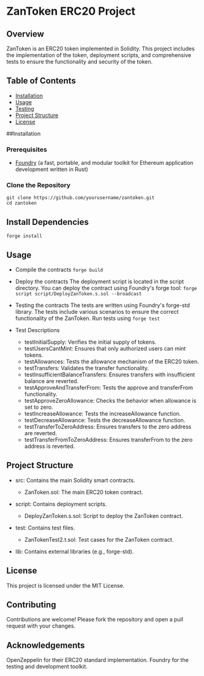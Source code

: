 # ZanToken ERC20 Project

## Overview
ZanToken is an ERC20 token implemented in Solidity. This project includes the implementation of the token, deployment scripts, and comprehensive tests to ensure the functionality and security of the token.

## Table of Contents

- [Installation](#installation)
- [Usage](#usage)
- [Testing](#testing)
- [Project Structure](#project-structure)
- [License](#license)

##Installation

### Prerequisites
- [Foundry](https://getfoundry.sh/) (a fast, portable, and modular toolkit for Ethereum application development written in Rust)

### Clone the Repository
```
git clone https://github.com/yourusername/zantoken.git
cd zantoken
```

## Install Dependencies
```forge install```

## Usage
- Compile the contracts
```forge build```

- Deploy the contracts
The deployment script is located in the script directory. You can deploy the contract using Foundry's forge tool:
```forge script script/DeployZanToken.s.sol --broadcast```

- Testing the contracts
The tests are written using Foundry's forge-std library. The tests include various scenarios to ensure the correct functionality of the ZanToken.
Run tests using ```forge test```

- Test Descriptions
    * testInitialSupply: Verifies the initial supply of tokens.
    * testUsersCantMint: Ensures that only authorized users can mint tokens.
    * testAllowances: Tests the allowance mechanism of the ERC20 token.
    * testTransfers: Validates the transfer functionality.
    * testInsufficientBalanceTransfers: Ensures transfers with insufficient balance are reverted.
    * testApproveAndTransferFrom: Tests the approve and transferFrom functionality.
    * testApproveZeroAllowance: Checks the behavior when allowance is set to zero.
    * testIncreaseAllowance: Tests the increaseAllowance function.
    * testDecreaseAllowance: Tests the decreaseAllowance function.
    * testTransferToZeroAddress: Ensures transfers to the zero address are reverted.
    * testTransferFromToZeroAddress: Ensures transferFrom to the zero address is reverted.

## Project Structure
- src: Contains the main Solidity smart contracts.
     * ZanToken.sol: The main ERC20 token contract.
  
- script: Contains deployment scripts.
     * DeployZanToken.s.sol: Script to deploy the ZanToken contract.

- test: Contains test files.
     * ZanTokenTest2.t.sol: Test cases for the ZanToken contract.

- lib: Contains external libraries (e.g., forge-std).

## License
This project is licensed under the MIT License. 

## Contributing
Contributions are welcome! Please fork the repository and open a pull request with your changes.

## Acknowledgements
OpenZeppelin for their ERC20 standard implementation.
Foundry for the testing and development toolkit.
